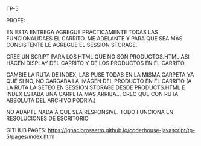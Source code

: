 TP-5

PROFE:

EN ESTA ENTREGA AGREGUE PRACTICAMENTE TODAS LAS FUNCIONALIDAES EL CARRITO.
ME ADELANTE Y PARA QUE SEA MAS CONSISTENTE LE AGREGUE EL SESSION STORAGE.

CREE UN SCRIPT PARA LOS HTML QUE NO SON PRODUCTOS.HTML ASI HACEN DISPLAY DEL CARRITO Y DE LOS PRODUCTOS EN EL CARRITO.

CAMBIE LA RUTA DE INDEX, LAS PUSE TODAS EN LA MISMA CARPETA YA QUE SI NO, NO CARGABA LA IMAGEN DEL PRODUCTO EN EL CARRITO (A LA RUTA LA SETEO EN SESSION STORAGE DESDE PRODUCTS.HTML E INDEX ESTABA UNA CARPETA MAS ARRIBA... CREO QUE CON RUTA ABSOLUTA DEL ARCHIVO PODRIA.)



NO ADAPTE NADA A QUE SEA RESPONSIVE. TODO FUNCIONA EN RESOLUCIONES DE ESCRITORIO
  

GITHUB PAGES: https://ignaciorossetto.github.io/coderhouse-javascript/tp-5/pages/index.html
